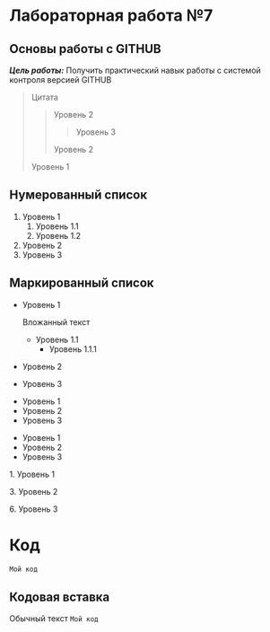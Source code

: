 # Лабораторная работа №7

## Основы работы с GITHUB

***Цель работы:*** Получить практический навык работы с системой контроля версией GITHUB

>Цитата
>> Уровень 2
>>> Уровень 3
>>
>> Уровень 2
>
> Уровень 1

## Нумерованный список

1. Уровень 1
   1. Уровень 1.1
   2. Уровень 1.2
3. Уровень 2
4. Уровень 3

## Маркированный список

* Уровень 1

   Вложанный текст
   * Уровень 1.1
       * Уровень 1.1.1
* Уровень 2
* Уровень 3

+ Уровень 1
+ Уровень 2
+ Уровень 3

- Уровень 1
- Уровень 2
- Уровень 3

1\. Уровень 1

3\. Уровень 2

6\. Уровень 3

# Код

```javascript
Мой код
```

## Кодовая вставка

Обычный текст `Мой код`
